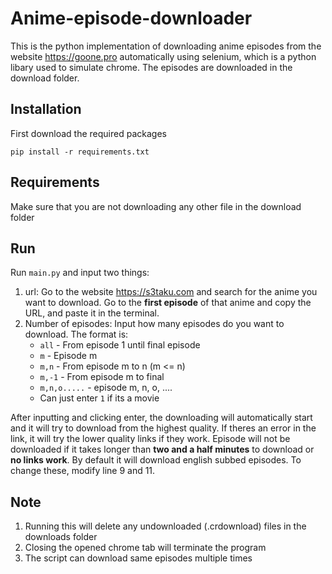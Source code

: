 # Anime-episode-downloader
This is the python implementation of downloading anime episodes from the website https://goone.pro automatically using selenium, which is a python libary used to simulate chrome.
The episodes are downloaded in the download folder.
## Installation
First download the required packages
```shell
pip install -r requirements.txt
```
## Requirements 
Make sure that you are not downloading any other file in the download folder
## Run
Run `main.py` and input two things:
1. url: Go to the website https://s3taku.com and search for the anime you want to download. Go to the **first episode** of that anime and copy the URL, and paste it in the terminal.
2. Number of episodes: Input how many episodes do you want to download. The format is:
    - `all` - From episode 1 until final episode
    - `m` - Episode m
    - `m,n` - From episode m to n (m <= n)
    - `m,-1` - From episode m to final
    - `m,n,o.....` - episode m, n, o, ....
    - Can just enter `1` if its a movie

After inputting and clicking enter, the downloading will automatically start and it will try to download from the highest quality. If theres an error in the link, it will try the lower quality links if they work. Episode will not be downloaded if it takes longer than **two and a half minutes** to download or **no links work**.
By default it will download english subbed episodes. To change these, modify line 9 and 11.
## Note
1. Running this will delete any undownloaded (.crdownload) files in the downloads folder
2. Closing the opened chrome tab will terminate the program
3. The script can download same episodes multiple times
